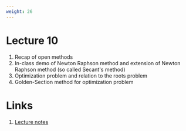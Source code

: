 ```yaml
---
weight: 26
---
```


# Lecture 10
1. Recap of open methods
2. In-class demo of Newton Raphson method and extension of Newton Raphson method (so called Secant's method)
3. Optimization problem and relation to the roots problem
4. Golden-Section method for optimization problem

# Links
1. [Lecture notes](Lecture-10.pdf)

